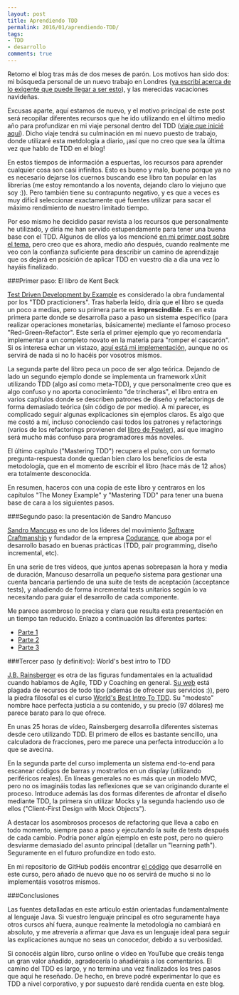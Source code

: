 ```yaml
---
layout: post
title: Aprendiendo TDD
permalink: 2016/01/aprendiendo-TDD/
tags:
- TDD
- desarrollo
comments: true
---
```


Retomo el blog tras más de dos meses de parón. Los motivos han sido dos: mi búsqueda personal de un nuevo trabajo en Londres ([ya escribí acerca de lo exigente que puede llegar a ser esto](/2015/04/trabajo-londres)), y las merecidas vacaciones navideñas.

Excusas aparte, aquí estamos de nuevo, y el motivo principal de este post será recopilar diferentes recursos que he ido utilizando en el último medio año para profundizar en mi viaje personal dentro del TDD ([viaje que inicié aquí](/2015/08/primera-experiencia-tdd)). Dicho viaje tendrá su culminación en mi nuevo puesto de trabajo, donde utilizaré esta metdología a diario, ¡así que no creo que sea la última vez que hablo de TDD en el blog!

<!--break-->

En estos tiempos de información a espuertas, los recursos para aprender cualquier cosa son casi infinitos. Esto es bueno y malo, bueno porque ya no es necesario dejarse los cuernos buscando ese libro tan popular en las librerías (me estoy remontando a los noventa, dejando claro lo viejuno que soy :)). Pero también tiene su contrapunto negativo, y es que a veces es muy difícil seleccionar exactamente qué fuentes utilizar para sacar el máximo rendimiento de nuestro limitado tiempo.

Por eso mismo he decidido pasar revista a los recursos que personalmente he utilizado, y diría me han servido estupendamente para tener una buena base con el TDD. Algunos de ellos ya los mencioné [en mi primer post sobre el tema](/2015/08/primera-experiencia-tdd), pero creo que es ahora, medio año después, cuando realmente me veo con la confianza suficiente para describir un camino de aprendizaje que os dejará en posición de aplicar TDD en vuestro día a día una vez lo hayáis finalizado.

###Primer paso: El libro de Kent Beck

[Test Driven Development by Example](http://www.amazon.es/Driven-Development-Example-Addison-Wesley-Signature/dp/0321146530/ref=sr_1_1?ie=UTF8&qid=1438434705&sr=8-1&keywords=Kent+Beck) es considerado la obra fundamental por los "TDD practicioners". Tras haberla leído, diría que el libro se queda un poco a medias, pero su primera parte es **imprescindible**. Es en esta primera parte donde se desarrolla paso a paso un sistema específico (para realizar operaciones monetarias, básicamente) mediante el famoso proceso "Red-Green-Refactor". Este sería el primer ejemplo que yo recomendaría implementar a un completo novato en la materia para "romper el cascarón". Si os interesa echar un vistazo, [aquí está mi implementación](https://github.com/raulavila/tdd-kent-beck), aunque no os servirá de nada si no lo hacéis por vosotros mismos.

La segunda parte del libro peca un poco de ser algo teórica. Dejando de lado un segundo ejemplo donde se implementa un framework xUnit utilizando TDD (algo así como meta-TDD), y que personalmente creo que es algo confuso y no aporta conocimiento "de trincheras", el libro entra en varios capítulos donde se describen patrones de diseño y refactorings de forma demasiado teórica (sin código de por medio). A mi parecer, es complicado seguir algunas explicaciones sin ejemplos claros. Es algo que me costó a mí, incluso conociendo casi todos los patrones y refactorings (varios de los refactorings provienen del [libro de Fowler](/2015/02/fowler-refactoring-1)), así que imagino será mucho más confuso para programadores más noveles.

El último capítulo ("Mastering TDD") recupera el pulso, con un formato pregunta-respuesta donde quedan bien claro los beneficios de esta metodología, que en el momento de escribir el libro (hace más de 12 años) era totalmente desconocida.

En resumen, haceros con una copia de este libro y centraros en los capítulos "The Money Example" y "Mastering TDD" para tener una buena base de cara a los siguientes pasos.

###Segundo paso: la presentación de Sandro Mancuso

[Sandro Mancuso](https://twitter.com/sandromancuso) es uno de los líderes del movimiento [Software Craftmanship](http://manifesto.softwarecraftsmanship.org/) y fundador de la empresa [Codurance](http://codurance.com/), que aboga por el desarrollo basado en buenas prácticas (TDD, pair programming, diseño incremental, etc).

En una serie de tres vídeos, que juntos apenas sobrepasan la hora y media de duración, Mancuso desarrolla un pequeño sistema para gestionar una cuenta bancaria partiendo de una suite de tests de aceptación (acceptance tests), y añadiendo de forma incremental tests unitarios según lo va necesitando para guiar el desarrollo de cada componente.

Me parece asombroso lo precisa y clara que resulta esta presentación en un tiempo tan reducido. Enlazo a continuación las diferentes partes:

* [Parte 1](https://www.youtube.com/watch?v=XHnuMjah6ps)
* [Parte 2](https://www.youtube.com/watch?v=gs0rqDdz3ko)
* [Parte 3](https://www.youtube.com/watch?v=R9OAt9AOrzI)

###Tercer paso (y definitivo): World's best intro to TDD

[J.B. Rainsberger](https://twitter.com/jbrains) es otra de las figuras fundamentales en la actualidad cuando hablamos de Agile, TDD y Coaching en general. [Su web](http://www.jbrains.ca/) está plagada de recursos de todo tipo (además de ofrecer sus servicios :)), pero la piedra filosofal es el curso [World's Best Intro To TDD](http://online-training.jbrains.ca/courses/wbitdd-01). Su "modesto" nombre hace perfecta justicia a su contenido, y su precio (97 dólares) me parece barato para lo que ofrece.

En unas 25 horas de vídeo, Rainsbergerg desarrolla diferentes sistemas desde cero utilizando TDD. El primero de ellos es bastante sencillo, una calculadora de fracciones, pero me parece una perfecta introducción a lo que se avecina.

En la segunda parte del curso implementa un sistema end-to-end para escanear códigos de barras y mostrarlos en un display (utilizando periféricos reales). En líneas generales no es más que un modelo MVC, pero no os imagináis todas las reflexiones que se van originando durante el proceso. Introduce además las dos formas diferentes de afrontar el diseño mediante TDD, la primera sin utilizar Mocks y la segunda haciendo uso de ellos ("Client-First Design with Mock Objects").

A destacar los asombrosos procesos de refactoring que lleva a cabo en todo momento, siempre paso a paso y ejecutando la suite de tests después de cada cambio. Podría poner algún ejemplo en este post, pero no quiero desviarme demasiado del asunto principal (detallar un "learning path"). Seguramente en el futuro profundize en todo esto.

En mi repositorio de GitHub podéis encontrar [el código](https://github.com/raulavila/tdd-jbrains) que desarrollé en este curso, pero añado de nuevo que no os servirá de mucho si no lo implementáis vosotros mismos.

###Conclusiones

Las fuentes detalladas en este artículo están orientadas fundamentalmente al lenguaje Java. Si vuestro lenguaje principal es otro seguramente haya otros cursos ahí fuera, aunque realmente la metodología no cambiará en absoluto, y me atrevería a afirmar que Java es un lenguaje ideal para seguir las explicaciones aunque no seas un conocedor, debido a su verbosidad.

Si conocéis algún libro, curso online o vídeo en YouTube que creáis tenga un gran valor añadido, agradecería lo añadiérais a los comentarios. El camino del TDD es largo, y no termina una vez finalizados los tres pasos que aquí he reseñado. De hecho, en breve podré experimentar lo que es TDD a nivel corporativo, y por supuesto daré rendida cuenta en este blog.
